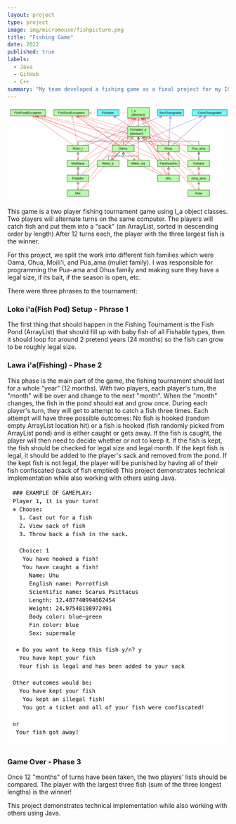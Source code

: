 ```yaml
---
layout: project
type: project
image: img/micromouse/fishpicture.png
title: "Fishing Game"
date: 2022
published: true
labels:
  - Java
  - GitHub
  - C++
summary: "My team developed a fishing game as a final project for my ICS 211 class."
---
```


<div class="text-center p-4">
  <img src="../img/micromouse/fishgame.png" class="img-thumbnail" >
</div>

This game is a two player fishing tournament game using I_a object classes. Two players will alternate turns on the same computer. The players will catch fish and put them into a "sack" (an ArrayList, sorted in descending order by length)
After 12 turns each, the player with the three largest fish is the winner.

For this project, we split the work into different fish families which were Oama, Ohua, Moili'i, and Pua_ama (mullet family). I was responsible for programming the Pua-ama and Ohua family and making sure they have a legal size, if its bait, if the season is open, etc. 

There were three phrases to the tournament:

### Loko i'a(Fish Pod) Setup - Phrase 1
The first thing that should happen in the Fishing Tournament is the Fish Pond (ArrayList) that should fill up with baby fish of all Fishable types, then it should loop for around 2 pretend years (24 months) so the fish can grow to be roughly legal size.

### Lawa i'a(Fishing) - Phase 2
This phase is the main part of the game, the fishing tournament should last for a whole "year" (12 months). With two players, each player's turn, the "month" will be over and change to the next "month". When the "month" changes, the fish in the pond should eat and grow once. During each player's turn, they will get to attempt to catch a fish three times. Each attempt will have three possible outcomes: No fish is hooked (random empty ArrayList location hit) or a fish is hooked (fish randomly picked from ArrayList pond) and is either caught or gets away. If the fish is caught, the player will then need to decide whether or not to keep it. If the fish is kept, the fish should be checked for legal size and legal month. If the kept fish is legal, it should be added to the player's sack and removed from the pond. If the kept fish is not legal, the player will be punished by having all of their fish confiscated (sack of fish emptied)
This project demonstrates technical implementation while also working with others using Java. 

<div class="text-center p-4">
  <img src="../img/micromouse/example_game.png" class="img-thumbnail" >
</div>

### Game Over - Phase 3
Once 12 "months" of turns have been taken, the two players' lists should be compared. The player with the largest three fish (sum of the three longest lengths) is the winner! 

This project demonstrates technical implementation while also working with others using Java. 
